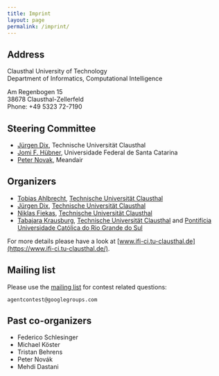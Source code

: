 ```yaml
---
title: Imprint
layout: page
permalink: /imprint/
---
```


Address
-------

Clausthal University of Technology  
Department of Informatics, Computational Intelligence

Am Regenbogen 15  
38678 Clausthal-Zellerfeld  
Phone: +49 5323 72-7190

Steering Committee
------------------

* [Jürgen Dix](https://www.ifi-ci.tu-clausthal.de/members/leader/prof-dr-juergen-dix), Technische Universität Clausthal
* [Jomi F. Hübner](https://jomi.das.ufsc.br/), Universidade Federal de Santa Catarina
* [Peter Novak](http://peter.aronde.net), Meandair


Organizers
----------

* [Tobias Ahlbrecht](https://www.ifi-ci.tu-clausthal.de/members/academic-staff/tobias-ahlbrecht-msc),
  [Technische Universität Clausthal](https://www.tu-clausthal.de/)
* [Jürgen Dix](https://www.ifi-ci.tu-clausthal.de/members/leader/prof-dr-juergen-dix),
  [Technische Universität Clausthal](https://www.tu-clausthal.de/)
* [Niklas Fiekas](https://backscattering.de),
  [Technische Universität Clausthal](https://www.tu-clausthal.de/)
* [Tabajara Krausburg](https://www.ifi-ci.tu-clausthal.de/members/academic-staff/tabajara-krausburg),
  [Technische Universität Clausthal](https://www.tu-clausthal.de/) and [Pontifícia Universidade Católica do Rio Grande do Sul](https://www.pucrs.br/)

For more details please have a look at [www.ifi-ci.tu-clausthal.de](https://www.ifi-ci.tu-clausthal.de/).

Mailing list
------------

Please use the [mailing list](https://groups.google.com/forum/#!forum/agentcontest) for contest related questions:

```
agentcontest@googlegroups.com
```

Past co-organizers
------------------

* Federico Schlesinger
* Michael Köster
* Tristan Behrens
* Peter Novák
* Mehdi Dastani
